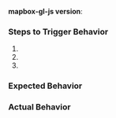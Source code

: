 <!--
Hello! Thanks for contributing. 

If you are reporting a bug, please:
 - Make the issue title a succinct but specific description of the unexpected behavior. Bad: "Map rotation is broken". Good: "map.setBearing(...) throws a TypeError for negative values"
 - Include a link to a minimal demonstration of the bug. We recommend using https://jsbin.com
 - Ensure you can reproduce the bug using the latest release.
 - Check the console for relevant errors and warnings
 - Only post to report a bug or request a feature. Direct all other questions to https://stackoverflow.com/questions/tagged/mapbox-gl-js
 
If you are requesting a new feature or suggesting a big change, please:
 - Copy the Mapbox GL RFC template into this ticket and fill out as much as you can https://raw.githubusercontent.com/mapbox/mapbox-gl/master/RFC_TEMPLATE.md
  - Make the issue title a succinct but specific description of your use case or the desired functionality. Bad: "More clustering options". Good: "Compute and expose aggregated values when clustering GeoJSON".
-->

**mapbox-gl-js version**:

### Steps to Trigger Behavior

 1.
 2.
 3.

### Expected Behavior

### Actual Behavior
